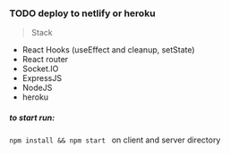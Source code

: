 ### TODO deploy to netlify or heroku


> Stack
- React Hooks (useEffect and cleanup, setState)
- React router
- Socket.IO
- ExpressJS
- NodeJS
- heroku

##### to start run:
```npm install && npm start ```  on client and server directory 

